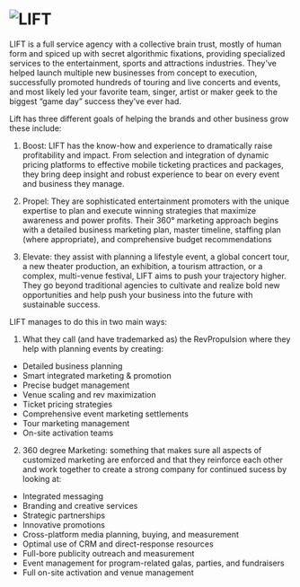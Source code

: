 ![LIFT](http://buzzmediasolutions.com/wp-content/uploads/2014/06/Lift.png)
=====================
LIFT is a full service agency with a collective brain trust, mostly of human form and spiced up with secret algorithmic fixations, providing specialized services to the entertainment, sports and attractions industries. They've helped launch multiple new businesses from concept to execution, successfully promoted hundreds of touring and live concerts and events, and most likely led your favorite team, singer, artist or maker geek to the biggest “game day” success they’ve ever had.

Lift has three different goals of helping the brands and other business grow these include:
1. Boost: LIFT has the know-how and experience to dramatically raise profitability and impact. From selection and integration of dynamic pricing platforms to effective mobile ticketing practices and packages, they bring deep insight and robust experience to bear on every event and business they manage.

2. Propel: They are sophisticated entertainment promoters with the unique expertise to plan and execute winning strategies that maximize awareness and power profits. Their 360° marketing approach begins with a detailed business marketing plan, master timeline, staffing plan (where appropriate), and comprehensive budget recommendations

3. Elevate: they assist with planning a lifestyle event, a global concert tour, a new theater production, an exhibition, a tourism attraction, or a complex, multi-venue festival, LIFT aims to push your trajectory higher. They go beyond traditional agencies to cultivate and realize bold new opportunities and help push your business into the future with sustainable success.

LIFT manages to do this in two main ways:

1. What they call (and have trademarked as) the RevPropulsion where they help with planning events by creating:
  * Detailed business planning
  * Smart integrated marketing & promotion
  * Precise budget management
  * Venue scaling and rev maximization
  * Ticket pricing strategies
  * Comprehensive event marketing settlements
  * Tour marketing management
  * On-site activation teams

2. 360 degree Marketing: something that makes sure all aspects of customized marketing are enforced and that they reinforce each other and work together to create a strong company for continued sucess by looking at:
  * Integrated messaging
  * Branding and creative services
  * Strategic partnerships
  * Innovative promotions
  * Cross-platform media planning, buying, and measurement
  * Optimal use of CRM and direct-response resources
  * Full-bore publicity outreach and measurement
  * Event management for program-related galas, parties, and fundraisers
  * Full on-site activation and venue management
